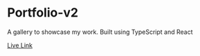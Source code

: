 # Portfolio-v2
A gallery to showcase my work. Built using TypeScript and React

[Live Link](https://m-kwon.github.io/Portfolio-v2/)